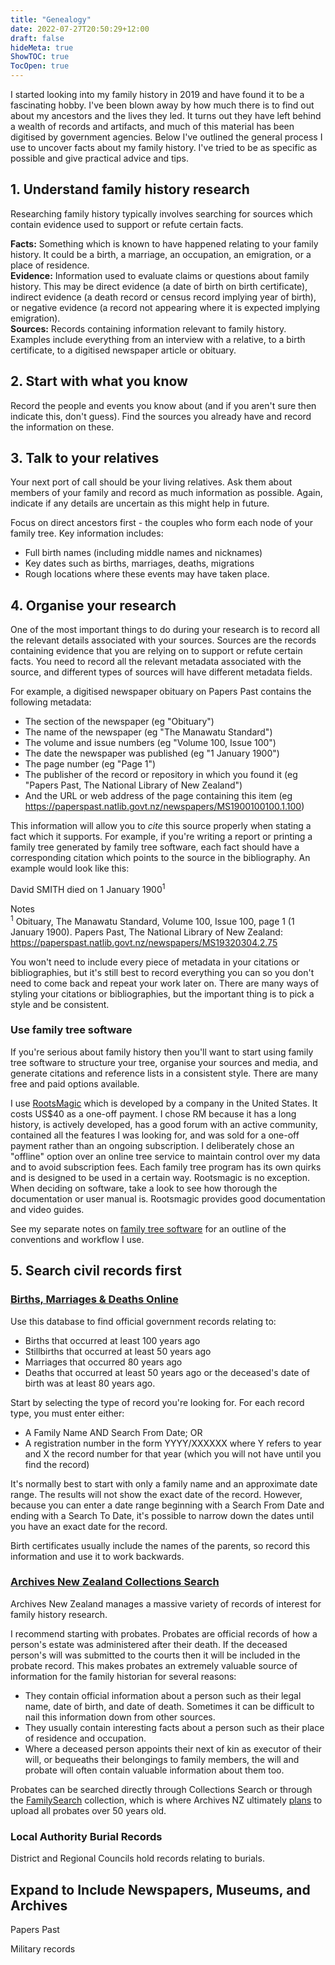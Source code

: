```yaml
---
title: "Genealogy"
date: 2022-07-27T20:50:29+12:00
draft: false
hideMeta: true
ShowTOC: true
TocOpen: true
---
```

I started looking into my family history in 2019 and have found it to be a fascinating hobby. I've been blown away by how much there is to find out about my ancestors and the lives they led. It turns out they have left behind a wealth of records and artifacts, and much of this material has been digitised by government agencies. Below I've outlined the general process I use to uncover facts about my family history. I've tried to be as specific as possible and give practical advice and tips. 

## 1. Understand family history research

Researching family history typically involves searching for sources which contain evidence used to support or refute certain facts.

**Facts:** Something which is known to have happened relating to your family history. It could be a birth, a marriage, an occupation, an emigration, or a place of residence.  
**Evidence:** Information used to evaluate claims or questions about family history. This may be direct evidence (a date of birth on birth certificate), indirect evidence (a death record or census record implying year of birth), or negative evidence (a record not appearing where it is expected implying emigration).  
**Sources:** Records containing information relevant to family history. Examples include everything from an interview with a relative, to a birth certificate, to a digitised newspaper article or obituary.  

## 2. Start with what you know

Record the people and events you know about (and if you aren't sure then indicate this, don't guess). Find the sources you already have and record the information on these. 
   
## 3. Talk to your relatives

Your next port of call should be your living relatives. Ask them about members of your family and record as much information as possible. Again, indicate if any details are uncertain as this might help in future. 

Focus on direct ancestors first - the couples who form each node of your family tree. Key information includes:
- Full birth names (including middle names and nicknames)
- Key dates such as births, marriages, deaths, migrations
- Rough locations where these events may have taken place. 

## 4. Organise your research

One of the most important things to do during your research is to record all the relevant details associated with your sources. Sources are the records containing evidence that you are relying on to support or refute certain facts. You need to record all the relevant metadata associated with the source, and different types of sources will have different metadata fields. 

For example, a digitised newspaper obituary on Papers Past contains the following metadata:
- The section of the newspaper (eg "Obituary")
- The name of the newspaper (eg "The Manawatu Standard")
- The volume and issue numbers (eg "Volume 100, Issue 100")
- The date the newspaper was published (eg "1 January 1900")
- The page number (eg "Page 1")
- The publisher of the record or repository in which you found it (eg "Papers Past, The National Library of New Zealand")
- And the URL or web address of the page containing this item (eg https://paperspast.natlib.govt.nz/newspapers/MS1900100100.1.100)

This information will allow you to *cite* this source properly when stating a fact which it supports. For example, if you're writing a report or printing a family tree generated by family tree software, each fact should have a corresponding citation which points to the source in the bibliography. An example would look like this:

David SMITH died on 1 January 1900<sup>1</sup>

Notes  
<sup>1</sup> Obituary, The Manawatu Standard, Volume 100, Issue 100, page 1 (1 January 1900). Papers Past, The National Library of New Zealand: https://paperspast.natlib.govt.nz/newspapers/MS19320304.2.75  


You won't need to include every piece of metadata in your citations or bibliographies, but it's still best to record everything you can so you don't need to come back and repeat your work later on. There are many ways of styling your citations or bibliographies, but the important thing is to pick a style and be consistent.

### Use family tree software

If you're serious about family history then you'll want to start using family tree software to structure your tree, organise your sources and media, and generate citations and reference lists in a consistent style. There are many free and paid options available. 

I use [RootsMagic](https://www.rootsmagic.com/) which is developed by a company in the United States. It costs US$40 as a one-off payment. I chose RM because it has a long history, is actively developed, has a good forum with an active community, contained all the features I was looking for, and was sold for a one-off payment rather than an ongoing subscription. I deliberately chose an "offline" option over an online tree service to maintain control over my data and to avoid subscription fees. Each family tree program has its own quirks and is designed to be used in a certain way. Rootsmagic is no exception. When deciding on software, take a look to see how thorough the documentation or user manual is. Rootsmagic provides good documentation and video guides. 

See my separate notes on [family tree software]() for an outline of the conventions and workflow I use.

## 5. Search civil records first

### [Births, Marriages & Deaths Online](https://www.bdmhistoricalrecords.dia.govt.nz/)

Use this database to find official government records relating to:

- Births that occurred at least 100 years ago
- Stillbirths that occurred at least 50 years ago
- Marriages that occurred 80 years ago
- Deaths that occurred at least 50 years ago or the deceased's date of birth was at least 80 years ago.

Start by selecting the type of record you're looking for. For each record type, you must enter either:
- A Family Name AND Search From Date; OR
- A registration number in the form YYYY/XXXXXX where Y refers to year and X the record number for that year (which you will not have until you find the record)

It's normally best to start with only a family name and an approximate date range. The results will not show the exact date of the record. However, because you can enter a date range beginning with a Search From Date and ending with a Search To Date, it's possible to narrow down the dates until you have an exact date for the record. 

Birth certificates usually include the names of the parents, so record this information and use it to work backwards.

### [Archives New Zealand Collections Search](https://collections.archives.govt.nz)

Archives New Zealand manages a massive variety of records of interest for family history research. 

I recommend starting with probates. Probates are official records of how a person's estate was administered after their death. If the deceased person's will was submitted to the courts then it will be included in the probate record. This makes probates an extremely valuable source of information for the family historian for several reasons:

- They contain official information about a person such as their legal name, date of birth, and date of death. Sometimes it can be difficult to nail this information down from other sources.
- They usually contain interesting facts about a person such as their place of residence and occupation.
- Where a deceased person appoints their next of kin as executor of their will, or bequeaths their belongings to family members, the will and probate will often contain valuable information about them too.

Probates can be searched directly through Collections Search or through the [FamilySearch](https://www.familysearch.org/search/collection/1865481) collection, which is where Archives NZ ultimately [plans](https://www.archives.govt.nz/research-guidance/research-guides/identity/searching-digitised-probates) to upload all probates over 50 years old.

### Local Authority Burial Records

District and Regional Councils hold records relating to burials.

## Expand to Include Newspapers, Museums, and Archives

Papers Past

Military records





